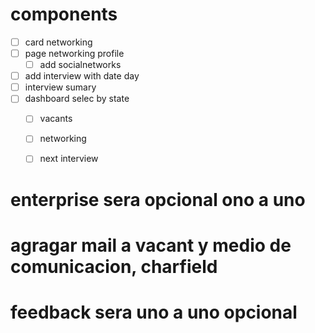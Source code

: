 # components

- [ ] card networking
- [ ] page networking profile
  - [ ] add socialnetworks
- [ ] add interview with date day
- [ ] interview sumary
- [ ] dashboard selec by state
  - [ ] vacants
  - [ ] networking
  - [ ] next interview


# enterprise sera opcional ono a uno
# agragar mail a vacant y medio de comunicacion, charfield
# feedback sera uno a uno opcional